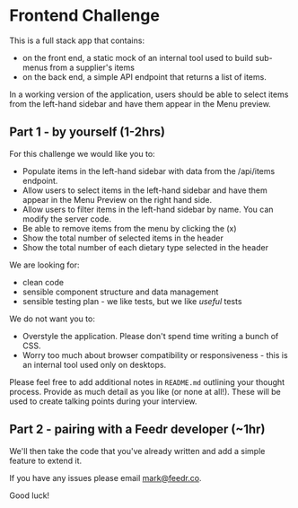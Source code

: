 # Frontend Challenge 

This is a full stack app that contains:
- on the front end, a static mock of an internal tool used to build sub-menus from a supplier's items
- on the back end, a simple API endpoint that returns a list of items.

In a working version of the application, users should be able to select items from the left-hand sidebar and have them appear in the Menu preview.

## Part 1 - by yourself (1-2hrs)

For this challenge we would like you to:

- Populate items in the left-hand sidebar with data from the /api/items endpoint.
- Allow users to select items in the left-hand sidebar and have them appear in the Menu Preview on the right hand side.
- Allow users to filter items in the left-hand sidebar by name. You can modify the server code.
- Be able to remove items from the menu by clicking the (x)
- Show the total number of selected items in the header
- Show the total number of each dietary type selected in the header

We are looking for: 
- clean code
- sensible component structure and data management 
- sensible testing plan - we like tests, but we like *useful* tests 

We do not want you to:

- Overstyle the application. Please don't spend time writing a bunch of CSS.
- Worry too much about browser compatibility or responsiveness - this is an internal tool used only on desktops. 

Please feel free to add additional notes in `README.md` outlining your thought process. Provide as much detail as you like (or none at all!). These will be used to create talking points during your interview.


## Part 2 - pairing with a Feedr developer (~1hr)

We'll then take the code that you've already written and add a simple feature to extend it.


If you have any issues please email mark@feedr.co.

Good luck!

